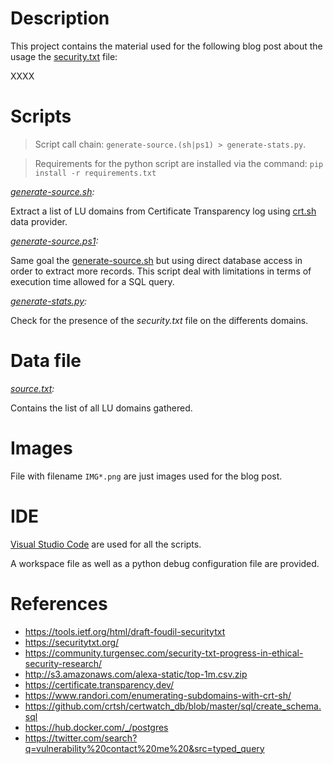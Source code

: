 # Description

This project contains the material used for the following blog post about the usage the [security.txt](https://securitytxt.org/) file:

XXXX

# Scripts

> Script call chain: `generate-source.(sh|ps1) > generate-stats.py`.

> Requirements for the python script are installed via the command: `pip install -r requirements.txt`

*[generate-source.sh](generate-source.sh):*

Extract a list of LU domains from Certificate Transparency log using [crt.sh](https://crt.sh) data provider.

*[generate-source.ps1](generate-source.ps1):*

Same goal the [generate-source.sh](generate-source.sh) but using direct database access in order to extract more records. This script deal with limitations in terms of execution time allowed for a SQL query.

*[generate-stats.py](generate-stats.py):*

Check for the presence of the *security.txt* file on the differents domains.

# Data file

*[source.txt](source.txt):*

Contains the list of all LU domains gathered.

# Images

File with filename `IMG*.png` are just images used for the blog post.

# IDE

[Visual Studio Code](https://code.visualstudio.com/) are used for all the scripts.

A workspace file as well as a python debug configuration file are provided.

# References

* https://tools.ietf.org/html/draft-foudil-securitytxt  
* https://securitytxt.org/ 
* https://community.turgensec.com/security-txt-progress-in-ethical-security-research/ 
* http://s3.amazonaws.com/alexa-static/top-1m.csv.zip 
* https://certificate.transparency.dev/ 
* https://www.randori.com/enumerating-subdomains-with-crt-sh/ 
* https://github.com/crtsh/certwatch_db/blob/master/sql/create_schema.sql  
* https://hub.docker.com/_/postgres 
* https://twitter.com/search?q=vulnerability%20contact%20me%20&src=typed_query 
